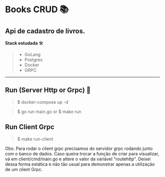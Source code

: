 # Books CRUD 📚

## Api de cadastro de livros.

**Stack estudada** 🛠️

 > * GoLang 
 > * Postgres 
 > * Docker
 > * GRPC 

 --- 

 ## Run (Server Http or Grpc) 🏃
> $ docker-compose up -d

> $ go run main.go 
or
> $ make run

 ## Run Client Grpc
 > $ make run-client

 Obs: Para rodar o client grpc precisamos do servidor grpc rodando junto com o banco de dados. Caso queira trocar a função de criar para visualizar, vá em client/cmd/main.go e altere o valor da variável "routehttp". Deixei dessa forma estática e não tão usual para demonstrar apenas a utilização de um client Grpc. 